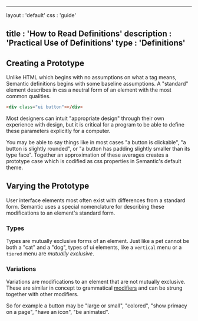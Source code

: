   ---
layout      : 'default'
css         : 'guide'

title       : 'How to Read Definitions'
description : 'Practical Use of Definitions'
type        : 'Definitions'
---

## Creating a Prototype

Unlike HTML which begins with no assumptions on what a tag means, Semantic definitions begins with some baseline assumptions. A "standard" element describes in css a neutral form of an element with the most common qualities.

```html
<div class="ui button"></div>
```

Most designers can intuit "appropriate design" through their own experience with design, but it is critical for a program to be able to define these parameters explicitly for a computer.

You may be able to say things like in most cases "a button is clickable", "a button is slightly rounded", or "a button has padding slightly smaller than its type face". Together an approximation of these averages creates a prototype case which is codified as css properties in Semantic's default theme.

## Varying the Prototype

User interface elements most often exist with differences from a standard form. Semantic uses a special nomenclature for describing these modifications to an element's standard form.

### Types

Types are mutually exclusive forms of an element. Just like a pet cannot be both a "cat" and a "dog", types of ui elements, like a ``vertical`` menu or a ``tiered`` menu are *mutually exclusive*.

### Variations

Variations are modifications to an element that are not mutually exclusive. These are similar in concept to grammatical [modifiers](http://en.wikipedia.org/wiki/Grammatical_modifier) and can be strung together with other modifiers.

So for example a button may be "large or small", "colored", "show primacy on a page", "have an icon", "be animated".


